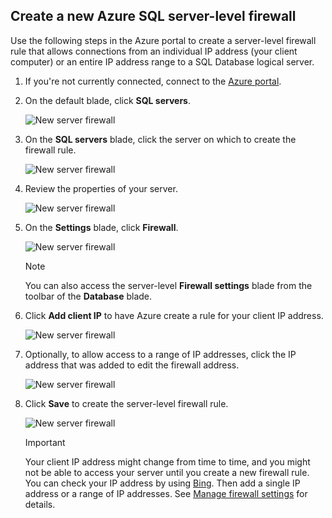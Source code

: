 
<!--
includes/sql-database-create-new-server-firewall-portal.md

Latest Freshness check:  2016-08-01 , rickbyh.

As of circa 2016-04-11, the following topics might include this include:
articles/sql-database/sql-database-get-started-tutorial.md
articles/sql-database/sql-database-configure-firewall-settings

-->
## Create a new Azure SQL server-level firewall
Use the following steps in the Azure portal to create a server-level firewall rule that allows connections from an individual IP address (your client computer) or an entire IP address range to a SQL Database logical server.

1. If you're not currently connected, connect to the [Azure portal](http://portal.azure.com).
2. On the default blade, click **SQL servers**.
   
      ![New server firewall](./media/sql-database-create-new-server-firewall-portal/sql-database-create-new-server-firewall-portal-1.png)
3. On the **SQL servers** blade, click the server on which to create the firewall rule.
   
     ![New server firewall](./media/sql-database-create-new-server-firewall-portal/sql-database-create-new-server-firewall-portal-2.png)
4. Review the properties of your server.
   
     ![New server firewall](./media/sql-database-create-new-server-firewall-portal/sql-database-create-new-server-firewall-portal-3.png)
5. On the **Settings** blade, click **Firewall**.
   
     ![New server firewall](./media/sql-database-create-new-server-firewall-portal/sql-database-create-new-server-firewall-portal-4.png)
   
   > [!NOTE]
   > You can also access the server-level **Firewall settings** blade from the toolbar of the **Database** blade.
   > 
   > 
6. Click **Add client IP** to have Azure create a rule for your client IP address.
   
      ![New server firewall](./media/sql-database-create-new-server-firewall-portal/sql-database-create-new-server-firewall-portal-5.png)
7. Optionally, to allow access to a range of IP addresses, click the IP address that was added to edit the firewall address.
   
      ![New server firewall](./media/sql-database-create-new-server-firewall-portal/sql-database-create-new-server-firewall-portal-6.png)
8. Click **Save** to create the server-level firewall rule.
   
     ![New server firewall](./media/sql-database-create-new-server-firewall-portal/sql-database-create-new-server-firewall-portal-7.png)
   
   > [!IMPORTANT]
   > Your client IP address might change from time to time, and you might not be able to access your server until you create a new firewall rule. You can check your IP address by using [Bing](http://www.bing.com/search?q=my%20ip%20address). Then add a single IP address or a range of IP addresses. See [Manage firewall settings](../articles/sql-database/sql-database-configure-firewall-settings.md#manage-existing-server-level-firewall-rules-through-the-azure-portal) for details.
   > 
   > 

